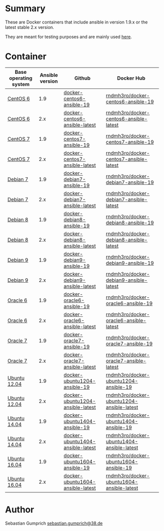 # Summary
These are Docker containers that include ansible in version 1.9.x or the latest stable 2.x version.

They are meant for testing purposes and are mainly used [here](https://github.com/dev-sec/).

# Container

| Base operating system  | Ansible version | Github                                | Docker Hub |
| ---------------------- | --------------- | ------------------------------------- |------------|
| [CentOS 6][centos]     | 1.9             | [docker-centos6-ansible-19][]         | [rndmh3ro/docker-centos6-ansible-19][] |
| [CentOS 6][centos]     | 2.x             | [docker-centos6-ansible-latest][]     | [rndmh3ro/docker-centos6-ansible-latest][] |
| [CentOS 7][centos]     | 1.9             | [docker-centos7-ansible-19][]         | [rndmh3ro/docker-centos7-ansible-19][] |
| [CentOS 7][centos]     | 2.x             | [docker-centos7-ansible-latest][]     | [rndmh3ro/docker-centos7-ansible-latest][] |
| [Debian 7][debian]     | 1.9             | [docker-debian7-ansible-19][]         | [rndmh3ro/docker-debian7-ansible-19][] |
| [Debian 7][debian]     | 2.x             | [docker-debian7-ansible-latest][]     | [rndmh3ro/docker-debian7-ansible-latest][] |
| [Debian 8][debian]     | 1.9             | [docker-debian8-ansible-19][]         | [rndmh3ro/docker-debian8-ansible-19][] |
| [Debian 8][debian]     | 2.x             | [docker-debian8-ansible-latest][]     | [rndmh3ro/docker-debian8-ansible-latest][] |
| [Debian 9][debian]     | 1.9             | [docker-debian9-ansible-19][]         | [rndmh3ro/docker-debian9-ansible-19][] |
| [Debian 9][debian]     | 2.x             | [docker-debian9-ansible-latest][]     | [rndmh3ro/docker-debian9-ansible-latest][] |
| [Oracle 6][oracle]     | 1.9             | [docker-oracle6-ansible-19][]         | [rndmh3ro/docker-oracle6-ansible-19][] |
| [Oracle 6][oracle]     | 2.x             | [docker-oracle6-ansible-latest][]     | [rndmh3ro/docker-oracle6-ansible-latest][] |
| [Oracle 7][oracle]     | 1.9             | [docker-oracle7-ansible-19][]         | [rndmh3ro/docker-oracle7-ansible-19][] |
| [Oracle 7][oracle]     | 2.x             | [docker-oracle7-ansible-latest][]     | [rndmh3ro/docker-oracle7-ansible-latest][] |
| [Ubuntu 12.04][ubuntu] | 1.9             | [docker-ubuntu1204-ansible-19][]     | [rndmh3ro/docker-ubuntu1204-ansible-19][] |
| [Ubuntu 12.04][ubuntu] | 2.x             | [docker-ubuntu1204-ansible-latest][] | [rndmh3ro/docker-ubuntu1204-ansible-latest][] |
| [Ubuntu 14.04][ubuntu] | 1.9             | [docker-ubuntu1404-ansible-19][]     | [rndmh3ro/docker-ubuntu1404-ansible-19][] |
| [Ubuntu 14.04][ubuntu] | 2.x             | [docker-ubuntu1404-ansible-latest][] | [rndmh3ro/docker-ubuntu1404-ansible-latest][] |
| [Ubuntu 16.04][ubuntu] | 1.9             | [docker-ubuntu1604-ansible-19][]     | [rndmh3ro/docker-ubuntu1604-ansible-19][] |
| [Ubuntu 16.04][ubuntu] | 2.x             | [docker-ubuntu1604-ansible-latest][] | [rndmh3ro/docker-ubuntu1604-ansible-latest][] |


# Author

Sebastian Gumprich <sebastian.gumprich@38.de>


[centos]: https://hub.docker.com/_/centos/
[debian]: https://hub.docker.com/_/debian/
[oracle]: https://hub.docker.com/_/oraclelinux/
[ubuntu]: https://hub.docker.com/_/ubuntu/
[docker-centos6-ansible-19]: https://github.com/rndmh3ro/docker-ansible/blob/master/centos6-ansible-19/Dockerfile
[docker-centos6-ansible-latest]: https://github.com/rndmh3ro/docker-ansible/blob/master/centos6-ansible-latest/Dockerfile
[docker-centos7-ansible-19]: https://github.com/rndmh3ro/docker-ansible/blob/master/centos7-ansible-19/Dockerfile
[docker-centos7-ansible-latest]: https://github.com/rndmh3ro/docker-ansible/blob/master/centos7-ansible-latest/Dockerfile
[docker-debian7-ansible-19]: https://github.com/rndmh3ro/docker-ansible/blob/master/debian7-ansible-19/Dockerfile
[docker-debian7-ansible-latest]: https://github.com/rndmh3ro/docker-ansible/blob/master/debian7-ansible-latest/Dockerfile
[docker-debian8-ansible-19]: https://github.com/rndmh3ro/docker-ansible/blob/master/debian8-ansible-19/Dockerfile
[docker-debian8-ansible-latest]: https://github.com/rndmh3ro/docker-ansible/blob/master/debian8-ansible-latest/Dockerfile
[docker-debian9-ansible-19]: https://github.com/rndmh3ro/docker-ansible/blob/master/debian9-ansible-19/Dockerfile
[docker-debian9-ansible-latest]: https://github.com/rndmh3ro/docker-ansible/blob/master/debian9-ansible-latest/Dockerfile
[docker-oracle6-ansible-19]: https://github.com/rndmh3ro/docker-ansible/blob/master/oracle6-ansible-19/Dockerfile
[docker-oracle6-ansible-latest]: https://github.com/rndmh3ro/docker-ansible/blob/master/oracle6-ansible-latest/Dockerfile
[docker-oracle7-ansible-19]: https://github.com/rndmh3ro/docker-ansible/blob/master/oracle7-ansible-19/Dockerfile
[docker-oracle7-ansible-latest]: https://github.com/rndmh3ro/docker-ansible/blob/master/oracle7-ansible-latest/Dockerfile
[docker-ubuntu1204-ansible-19]: https://github.com/rndmh3ro/docker-ansible/blob/master/ubuntu1204-ansible-19/Dockerfile
[docker-ubuntu1204-ansible-latest]: https://github.com/rndmh3ro/docker-ansible/blob/master/ubuntu1204-ansible-latest/Dockerfile
[docker-ubuntu1404-ansible-19]: https://github.com/rndmh3ro/docker-ansible/blob/master/ubuntu1404-ansible-19/Dockerfile
[docker-ubuntu1404-ansible-latest]: https://github.com/rndmh3ro/docker-ansible/blob/master/ubuntu1404-ansible-latest/Dockerfile
[docker-ubuntu1604-ansible-19]: https://github.com/rndmh3ro/docker-ansible/blob/master/ubuntu1604-ansible-19/Dockerfile
[docker-ubuntu1604-ansible-latest]: https://github.com/rndmh3ro/docker-ansible/blob/master/ubuntu1604-ansible-latest/Dockerfile

[rndmh3ro/docker-centos6-ansible-19]: https://hub.docker.com/r/rndmh3ro/docker-centos6-ansible
[rndmh3ro/docker-centos6-ansible-latest]: https://hub.docker.com/r/rndmh3ro/docker-centos6-ansible
[rndmh3ro/docker-centos7-ansible-19]: https://hub.docker.com/r/rndmh3ro/docker-centos7-ansible
[rndmh3ro/docker-centos7-ansible-latest]: https://hub.docker.com/r/rndmh3ro/docker-centos7-ansible
[rndmh3ro/docker-debian7-ansible-19]: https://hub.docker.com/r/rndmh3ro/docker-debian7-ansible
[rndmh3ro/docker-debian7-ansible-latest]: https://hub.docker.com/r/rndmh3ro/docker-debian7-ansible
[rndmh3ro/docker-debian8-ansible-19]: https://hub.docker.com/r/rndmh3ro/docker-debian8-ansible
[rndmh3ro/docker-debian8-ansible-latest]: https://hub.docker.com/r/rndmh3ro/docker-debian8-ansible
[rndmh3ro/docker-debian9-ansible-19]: https://hub.docker.com/r/rndmh3ro/docker-debian9-ansible
[rndmh3ro/docker-debian9-ansible-latest]: https://hub.docker.com/r/rndmh3ro/docker-debian9-ansible
[rndmh3ro/docker-oracle6-ansible-19]: https://hub.docker.com/r/rndmh3ro/docker-oracle6-ansible
[rndmh3ro/docker-oracle6-ansible-latest]: https://hub.docker.com/r/rndmh3ro/docker-oracle6-ansible
[rndmh3ro/docker-oracle7-ansible-19]: https://hub.docker.com/r/rndmh3ro/docker-oracle7-ansible
[rndmh3ro/docker-oracle7-ansible-latest]: https://hub.docker.com/r/rndmh3ro/docker-oracle7-ansible
[rndmh3ro/docker-ubuntu1204-ansible-19]: https://hub.docker.com/r/rndmh3ro/docker-ubuntu1204-ansible
[rndmh3ro/docker-ubuntu1204-ansible-latest]: https://hub.docker.com/r/rndmh3ro/docker-ubuntu1204-ansible
[rndmh3ro/docker-ubuntu1404-ansible-19]: https://hub.docker.com/r/rndmh3ro/docker-ubuntu1404-ansible
[rndmh3ro/docker-ubuntu1404-ansible-latest]: https://hub.docker.com/r/rndmh3ro/docker-ubuntu1404-ansible
[rndmh3ro/docker-ubuntu1604-ansible-19]: https://hub.docker.com/r/rndmh3ro/docker-ubuntu1604-ansible
[rndmh3ro/docker-ubuntu1604-ansible-latest]: https://hub.docker.com/r/rndmh3ro/docker-ubuntu1604-ansible
